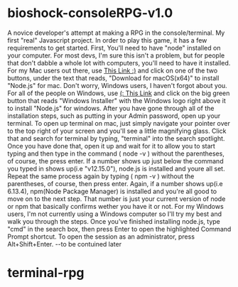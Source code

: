 # bioshock-consoleRPG-v1.0
A novice developer's attempt at making a RPG in the console/terminal. My first "real" Javascript project. In order to play this game, it has a few requirements to get started. First, You'll need to have "node" installed on your computer. For most devs, I'm sure this isn't a problem, but for people that don't dabble a whole lot with computers, you'll need to have it installed. For my Mac users out there, use [This Link :)](https://nodejs.org/en/) and click on one of the two buttons, under the text that reads, "Download for macOS(x64)" to install "Node.js" for mac. Don't worry, Windows users, I haven't forgot about you. For all of the people on Windows, use [(: This Link](https://nodejs.org/en/download/) and click on the big green button that reads "Windows Installer" with the Windows logo right above it to install "Node.js" for windows. After you have gone through all of the installation steps, such as putting in your Admin password, open up your terminal. To open up terminal on mac, just simply navigate your pointer over to the top right of your screen and you'll see a little magnifying glass. Click that and search for terminal by typing, "terminal" into the search spotlight. Once you have done that, open it up and wait for it to allow you to start typing and then type in the command ( node -v ) without the parentheses, of course, the press enter. If a number shows up just below the command you typed in shows up(i.e "v12.15.0"), node.js is installed and youre all set. Repeat the same process again by typing ( npm -v ) without the parentheses, of course, then press enter. Again, if a number shows up(i.e 6.13.4), npm(Node Package Manager) is installed and you're all good to move on to the next step. That number is just your current version of node or npm that basically confirms wether you have it or not. For my Windows users, I'm not currently using a Windows computer so I'll try my best and walk you through the steps. Once you've finished installing node.js, type "cmd" in the search box, then press Enter to open the highlighted Command Prompt shortcut. To open the session as an administrator, press Alt+Shift+Enter. --to be contuined later
# terminal-rpg
